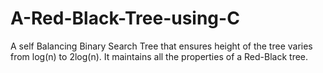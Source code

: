 # A-Red-Black-Tree-using-C
A self Balancing Binary Search Tree that ensures height of the tree varies from log(n) to 2log(n).
It maintains all the properties of a Red-Black tree.
